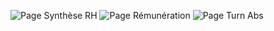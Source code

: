 ![Page Synthèse RH](https://github.com/user-attachments/assets/faf3d887-ea31-41c8-b1c0-adf45522c94e)
![Page Rémunération](https://github.com/user-attachments/assets/3f3bf2a5-dd63-4bd8-b36f-9c1874628dc4)
![Page Turn Abs](https://github.com/user-attachments/assets/71dcfc4a-add3-4e4d-8bc9-18bb8e8663b6)

